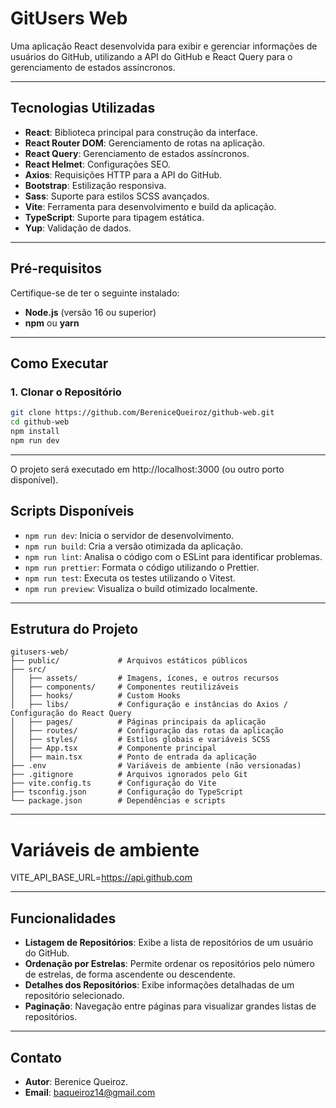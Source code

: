 # **GitUsers Web**

Uma aplicação React desenvolvida para exibir e gerenciar informações de usuários do GitHub, utilizando a API do GitHub e React Query para o gerenciamento de estados assíncronos.

---

## **Tecnologias Utilizadas**

- **React**: Biblioteca principal para construção da interface.
- **React Router DOM**: Gerenciamento de rotas na aplicação.
- **React Query**: Gerenciamento de estados assíncronos.
- **React Helmet**: Configurações SEO.
- **Axios**: Requisições HTTP para a API do GitHub.
- **Bootstrap**: Estilização responsiva.
- **Sass**: Suporte para estilos SCSS avançados.
- **Vite**: Ferramenta para desenvolvimento e build da aplicação.
- **TypeScript**: Suporte para tipagem estática.
- **Yup**: Validação de dados.

---

## **Pré-requisitos**

Certifique-se de ter o seguinte instalado:

- **Node.js** (versão 16 ou superior)
- **npm** ou **yarn**

---

## **Como Executar**

### **1. Clonar o Repositório**

```bash
git clone https://github.com/BereniceQueiroz/github-web.git
cd github-web
npm install
npm run dev
```
---

O projeto será executado em http://localhost:3000 (ou outro porto disponível).

## **Scripts Disponíveis**

- `npm run dev`: Inicia o servidor de desenvolvimento.
- `npm run build`: Cria a versão otimizada da aplicação.
- `npm run lint`: Analisa o código com o ESLint para identificar problemas.
- `npm run prettier`: Formata o código utilizando o Prettier.
- `npm run test`: Executa os testes utilizando o Vitest.
- `npm run preview`: Visualiza o build otimizado localmente.


---

## **Estrutura do Projeto**


```plaintext
gitusers-web/
├── public/             # Arquivos estáticos públicos
├── src/
│   ├── assets/         # Imagens, ícones, e outros recursos
│   ├── components/     # Componentes reutilizáveis
│   ├── hooks/          # Custom Hooks
│   ├── libs/           # Configuração e instâncias do Axios / Configuração do React Query
│   ├── pages/          # Páginas principais da aplicação
│   ├── routes/         # Configuração das rotas da aplicação
│   ├── styles/         # Estilos globais e variáveis SCSS
│   ├── App.tsx         # Componente principal
│   ├── main.tsx        # Ponto de entrada da aplicação
├── .env                # Variáveis de ambiente (não versionadas)
├── .gitignore          # Arquivos ignorados pelo Git
├── vite.config.ts      # Configuração do Vite
├── tsconfig.json       # Configuração do TypeScript
└── package.json        # Dependências e scripts
```


---

# **Variáveis de ambiente**
VITE_API_BASE_URL=https://api.github.com

---

## **Funcionalidades**

- **Listagem de Repositórios**: Exibe a lista de repositórios de um usuário do GitHub.
- **Ordenação por Estrelas**: Permite ordenar os repositórios pelo número de estrelas, de forma ascendente ou descendente.
- **Detalhes dos Repositórios**: Exibe informações detalhadas de um repositório selecionado.
- **Paginação**: Navegação entre páginas para visualizar grandes listas de repositórios.

---

## **Contato**

- **Autor**: Berenice Queiroz.
- **Email**: baqueiroz14@gmail.com





